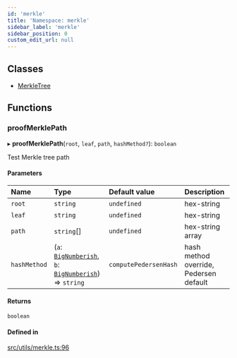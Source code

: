 ```yaml
---
id: 'merkle'
title: 'Namespace: merkle'
sidebar_label: 'merkle'
sidebar_position: 0
custom_edit_url: null
---
```


## Classes

- [MerkleTree](../classes/merkle.MerkleTree.md)

## Functions

### proofMerklePath

▸ **proofMerklePath**(`root`, `leaf`, `path`, `hashMethod?`): `boolean`

Test Merkle tree path

#### Parameters

| Name         | Type                                                                                                     | Default value         | Description                            |
| :----------- | :------------------------------------------------------------------------------------------------------- | :-------------------- | :------------------------------------- |
| `root`       | `string`                                                                                                 | `undefined`           | hex-string                             |
| `leaf`       | `string`                                                                                                 | `undefined`           | hex-string                             |
| `path`       | `string`[]                                                                                               | `undefined`           | hex-string array                       |
| `hashMethod` | (`a`: [`BigNumberish`](types.md#bignumberish), `b`: [`BigNumberish`](types.md#bignumberish)) => `string` | `computePedersenHash` | hash method override, Pedersen default |

#### Returns

`boolean`

#### Defined in

[src/utils/merkle.ts:96](https://github.com/starknet-io/starknet.js/blob/v5.29.0/src/utils/merkle.ts#L96)

